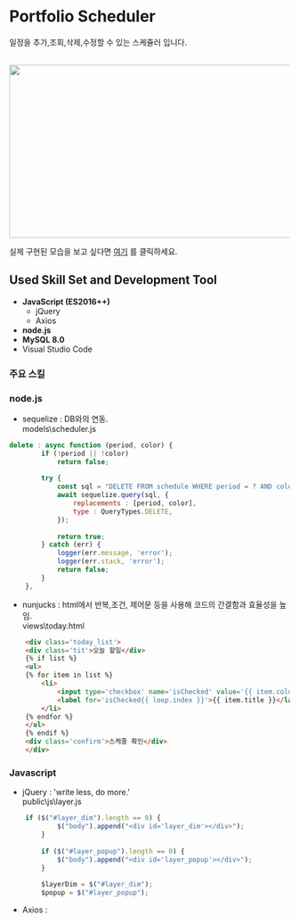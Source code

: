 # Portfolio Scheduler

일정을 추가,조회,삭제,수정할 수 있는 스케쥴러 입니다. <br><br>


<img src="https://user-images.githubusercontent.com/86813319/143006028-163333b0-241a-47bd-a6d3-b72d60012403.png" width="600" height = "310">

실제 구현된 모습을 보고 싶다면 [여기](http://hamilkarr2.cafe24app.com) 를 클릭하세요.

## Used Skill Set and Development Tool
- **JavaScript (ES2016++)** 
  - jQuery
  - Axios
- **node.js**
- **MySQL 8.0**
- Visual Studio Code

### 주요 스킬
  ### node.js
  - sequelize : DB와의 연동.  <br>
    models\scheduler.js <br>
    
```js
delete : async function (period, color) {
		if (!period || !color) 
			return false;
		
		try {
			const sql = "DELETE FROM schedule WHERE period = ? AND color = ?";
			await sequelize.query(sql, {
				replacements : [period, color],
				type : QueryTypes.DELETE,
			});
		
			return true;
		} catch (err) {
			logger(err.message, 'error');
			logger(err.stack, 'error');
			return false;
		}
	},
```

   - nunjucks : html에서 반복,조건, 제어문 등을 사용해 코드의 간결함과 효율성을 높임. <br>
     views\today.html

```html
	<div class='today_list'>
	<div class='tit'>오늘 할일</div>
	{% if list %}
	<ul>
	{% for item in list %}
		<li>
			<input type='checkbox' name='isChecked' value='{{ item.color }}' id='isChecked{{ loop.index }}'>
			<label for='isChecked{{ loop.index }}'>{{ item.title }}</label>
		</li>
	{% endfor %}
	</ul>
	{% endif %}
	<div class='confirm'>스케줄 확인</div>
	</div>
```

   ### Javascript
   - jQuery : 'write less, do more.' <br>
     public\js\layer.js
```js
	if ($("#layer_dim").length == 0) {
			$("body").append("<div id='layer_dim'></div>");
		}
		
		if ($("#layer_popup").length == 0) {
			$("body").append("<div id='layer_popup'></div>");
		}
		
		$layerDim = $("#layer_dim");
		$popup = $("#layer_popup");
```

   - Axios : 
   

 

    
  




